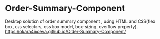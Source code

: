 # Order-Summary-Component
Desktop solution of order summary component , using HTML and CSS(flex box, css selectors, css box model, box-sizing, overflow property).
https://okara4inceva.github.io/Order-Summary-Component/
